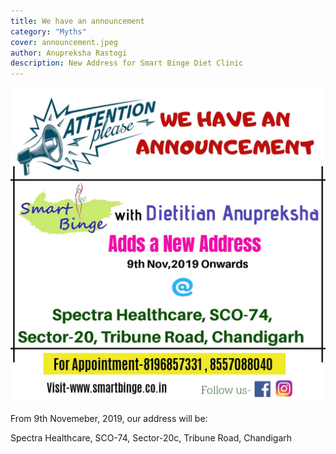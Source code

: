 ```yaml
---
title: We have an announcement
category: "Myths"
cover: announcement.jpeg
author: Anupreksha Rastogi
description: New Address for Smart Binge Diet Clinic
---
```


![New Address Poster](./announcement.jpeg)

From 9th Novemeber, 2019, our address will be:

Spectra Healthcare, SCO-74, Sector-20c, Tribune Road, Chandigarh
